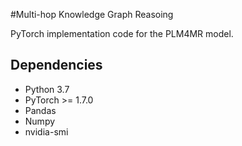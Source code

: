 #Multi-hop Knowledge Graph Reasoing 


PyTorch implementation code for the PLM4MR model.  

 

## Dependencies
* Python 3.7
* PyTorch >= 1.7.0
* Pandas
* Numpy
* nvidia-smi  

<!--## Usage:-->
<!--```-->
<!--python main.py --dataset FB15k-237 --input_dropout 0.3 --hidden_dropout1 0.4 --hidden_dropout2 0.5 --drop_GAT 0.3 --nheads_GAT 3-->
<!--```  -->






